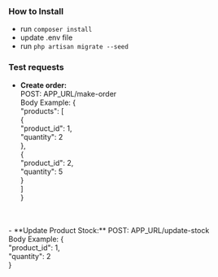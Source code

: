 ### How to Install

- run `composer install`
- update .env file
- run `php artisan migrate --seed`

### Test requests
- **Create order:**<br />
    POST: APP_URL/make-order<br />
    Body Example: {<br />
                        "products": [<br />
                            {<br />
                                "product_id": 1,<br />
                                "quantity": 2<br />
                            },<br />
                            {<br />
                                "product_id": 2,<br />
                                "quantity": 5<br />
                            }<br />
                        ]<br />
                    }<br />
<br />
<br />
- **Update Product Stock:**
    POST: APP_URL/update-stock<br />
    Body Example: {<br />
                        "product_id": 1,<br />
                        "quantity": 2<br />
                    }<br />
